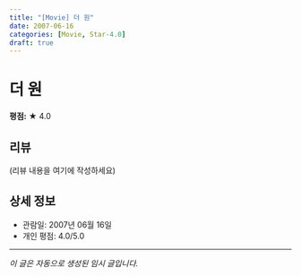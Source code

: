 ```yaml
---
title: "[Movie] 더 원"
date: 2007-06-16
categories: [Movie, Star-4.0]
draft: true
---
```


# 더 원

**평점:** ★ 4.0

## 리뷰

(리뷰 내용을 여기에 작성하세요)

## 상세 정보

- 관람일: 2007년 06월 16일
- 개인 평점: 4.0/5.0

---

*이 글은 자동으로 생성된 임시 글입니다.*
